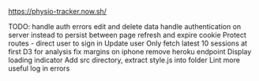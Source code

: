 https://physio-tracker.now.sh/

TODO:
handle auth errors
edit and delete data
handle authentication on server instead to persist between page refresh and expire cookie
Protect routes - direct user to sign in
Update user
Only fetch latest 10 sessions at first
D3 for analysis
fix margins on iphone
remove heroku endpoint
Display loading indicator
Add src directory, extract style.js into folder
Lint
more useful log in errors
